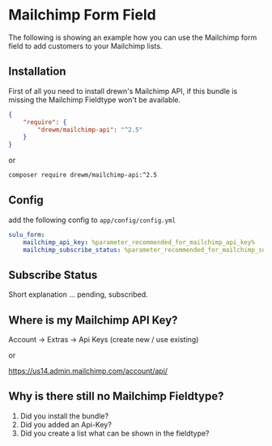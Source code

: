 # Mailchimp Form Field

The following is showing an example how you can use the Mailchimp form field to add customers to your Mailchimp lists.

## Installation

First of all you need to install drewn's Mailchimp API, if this bundle is missing the Mailchimp Fieldtype won't be available.

```json
{
    "require": {
        "drewm/mailchimp-api": "^2.5"
    }
}
```

or

```bash
composer require drewm/mailchimp-api:^2.5
```

## Config

add the following config to `app/config/config.yml`

```yml
sulu_form:
    mailchimp_api_key: %parameter_recommended_for_mailchimp_api_key%
    mailchimp_subscribe_status: %parameter_recommended_for_mailchimp_subscribe_status%
```

## Subscribe Status

Short explanation ... pending, subscribed.

## Where is my Mailchimp API Key?
Account -> Extras -> Api Keys (create new / use existing)

or

https://us14.admin.mailchimp.com/account/api/

## Why is there still no Mailchimp Fieldtype?

1. Did you install the bundle?
2. Did you added an Api-Key?
3. Did you create a list what can be shown in the fieldtype?
